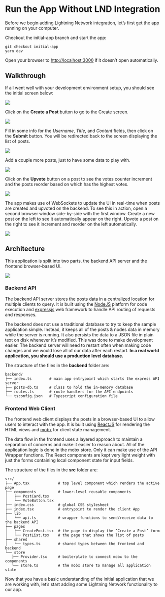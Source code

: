 # Run the App Without LND Integration

Before we begin adding Lightning Network integration, let’s first get the app running on your computer.

Checkout the initial-app branch and start the app:

```
git checkout initial-app
yarn dev
```
Open your browser to [http://localhost:3000](http://localhost:3000) if it doesn’t open automatically.

## Walkthrough

If all went well with your development environment setup, you should see the initial screen below:

![](images/preLND01.png)

Click on the **Create a Post** button to go to the Create screen.

![](images/preLND02.png)

Fill in some info for the *Username*, *Title*, and *Content* fields, then click on the **Submit** button. You will be redirected back to the screen displaying the list of posts.

![](images/preLND03.png)

Add a couple more posts, just to have some data to play with.

![](images/preLND04.png)

Click on the **Upvote** button on a post to see the votes counter increment and the posts reorder based on which has the highest votes.

![](images/preLND05.png)

The app makes use of WebSockets to update the UI in real-time when posts are created and upvoted on the backend. To see this in action, open a second browser window side-by-side with the first window. Create a new post on the left to see it automatically appear on the right. Upvote a post on the right to see it increment and reorder on the left automatically.

![](images/preLND06.png)

## Architecture

This application is split into two parts, the backend API server and the frontend browser-based UI.

![](images/appArchitecture.png)

### Backend API

The backend API server stores the posts data in a centralized location for multiple clients to query. It is built using the [NodeJS](https://nodejs.org) platform for code execution and [expressjs](https://expressjs.com) web framework to handle API routing of requests and responses. 

The backend does not use a traditional database to try to keep the sample application simple. Instead, it keeps all of the posts & nodes data in memory while the server is running. It also persists the data to a JSON file in plain text on disk whenever it’s modified. This was done to make development easier. The backend server will need to restart often when making code changes and we would lose all of our data after each restart. **In a real world application, you should use a production level database.**

The structure of the files in the **backend** folder are:

```
backend/
├── index.ts        # main app entrypoint which starts the express API server
├── posts-db.ts     # class to hold the in-memory database
├── routes.ts       # route handlers for the API endpoints
└── tsconfig.json   # Typescript configuration file
```
### Frontend Web Client

The frontend web client displays the posts in a browser-based UI to allow users to interact with the app. It is built using [ReactJS](https://reactjs.org) for rendering the HTML views and [mobx](https://mobx.js.org) for client state management. 

The data flow in the frontend uses a layered approach to maintain a separation of concerns and make it easier to reason about. All of the application logic is done in the mobx store. Only it can make use of the API Wrapper functions. The React components are kept very light weight with just the forms containing local component state for input fields. 

The structure of the files in the **src** folder are:

```
src/
├── App.tsx             # top level component which renders the active page
├── components          # lower-level reusable components
│   ├── PostCard.tsx
│   └── VoteButton.tsx
├── index.css           # global CSS stylesheet
├── index.tsx           # entrypoint to render the client App
├── lib
│   └── api.ts          # wrapper functions to send/receive data to the backend API
├── pages               
│   ├── CreatePost.tsx  # the page to display the ‘Create a Post’ form
│   └── PostList.tsx    # the page that shows the list of posts
├── shared
│   └── types.ts        # shared types between the frontend and backend
└── store
   ├── Provider.tsx     # boilerplate to connect mobx to the components
   └── store.ts         # the mobx store to manage all application state
```
Now that you have a basic understanding of the initial application that we are working with, let’s start adding some Lightning Network functionality to our app.